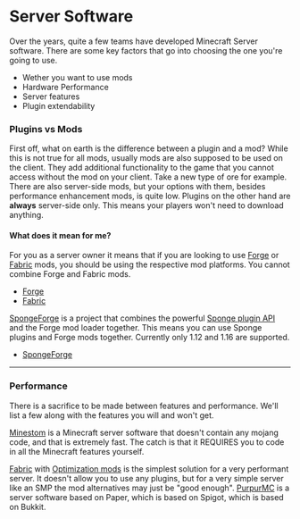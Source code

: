 # Server Software

Over the years, quite a few teams have developed Minecraft Server software. There are some key factors that go into choosing the one you're going to use.

- Wether you want to use mods
- Hardware Performance
- Server features
- Plugin extendability

### Plugins vs Mods

First off, what on earth is the difference between a plugin and a mod?
While this is not true for all mods, usually mods are also supposed to be used on the client. They add additional functionality to the game that you cannot access without the mod on your client. Take a new type of ore for example. There are also server-side mods, but your options with them, besides performance enhancement mods, is quite low.
Plugins on the other hand are **always** server-side only. This means your players won't need to download anything.

#### What does it mean for me?

For you as a server owner it means that if you are looking to use [Forge](https://minecraftforge.net/) or [Fabric](https://fabricmc.net/) mods, you should be using the respective mod platforms. You cannot combine Forge and Fabric mods.

- [Forge](forge_guide)
- [Fabric](fabric_guide)

[SpongeForge](https://github.com/SpongePowered/SpongeForge) is a project that combines the powerful [Sponge plugin API](https://github.com/SpongePowered/SpongeAPI) and the Forge mod loader together. This means you can use Sponge plugins and Forge mods together. Currently only 1.12 and 1.16 are supported.

- [SpongeForge](sponge_guide)

---

### Performance

There is a sacrifice to be made between features and performance. We'll list a few along with the features you will and won't get.

[Minestom](https://minestom.net/) is a Minecraft server software that doesn't contain any mojang code, and that is extremely fast. The catch is that it REQUIRES you to code in all the Minecraft features yourself.

[Fabric](fabric_guide) with [Optimization mods](mods_guide) is the simplest solution for a very performant server. It doesn't allow you to use any plugins, but for a very simple server like an SMP the mod alternatives may just be "good enough".
[PurpurMC](purpur_guide) is a server software based on Paper, which is based on Spigot, which is based on Bukkit.
